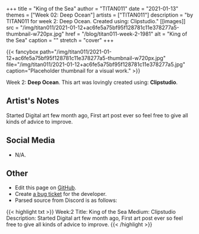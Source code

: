 +++
title =       "King of the Sea"
author =      "TITAN011"
date =        "2021-01-13"
themes =      ["Week 02: Deep Ocean"]
artists =     ["TITAN011"]
description = "by TITAN011 for week 2: Deep Ocean. Created using: Clipstudio."
[[images]]
      src = "/img/titan011/2021-01-12+ac6fe5a75bf95f128781c11e378277a5-thumbnail-w720px.jpg"
      href = "/blog/titan011-week-2-1981"
      alt = "King of the Sea"
      caption = ""
      stretch = "cover"
+++


{{< fancybox path="/img/titan011/2021-01-12+ac6fe5a75bf95f128781c11e378277a5-thumbnail-w720px.jpg" file="/img/titan011/2021-01-12+ac6fe5a75bf95f128781c11e378277a5.jpg" caption="Placeholder thumbnail for a visual work." >}}


Week 2: **Deep Ocean**. This art was lovingly created using: **Clipstudio**.

## Artist's Notes

Started Digital art few month ago, First art post ever so feel free to give all kinds of advice to improve.

## Social Media

- N/A.

## Other

- Edit this page on [GitHub](https://github.com/teaminkling/web-refresh/edit/main/content/blog/titan011-week-2-1981.md).
- Create [a bug ticket](https://github.com/teaminkling/web-refresh/issues/new?assignees=&labels=bug&template=problem-report.md&title=) for the developer.
- Parsed source from Discord is as follows:

{{< highlight txt >}}
Week:2 
Title: King of the Sea
Medium: Clipstudio
Description: Started Digital art few month ago, First art post ever so feel free to give all kinds of advice to improve.
{{< /highlight >}}